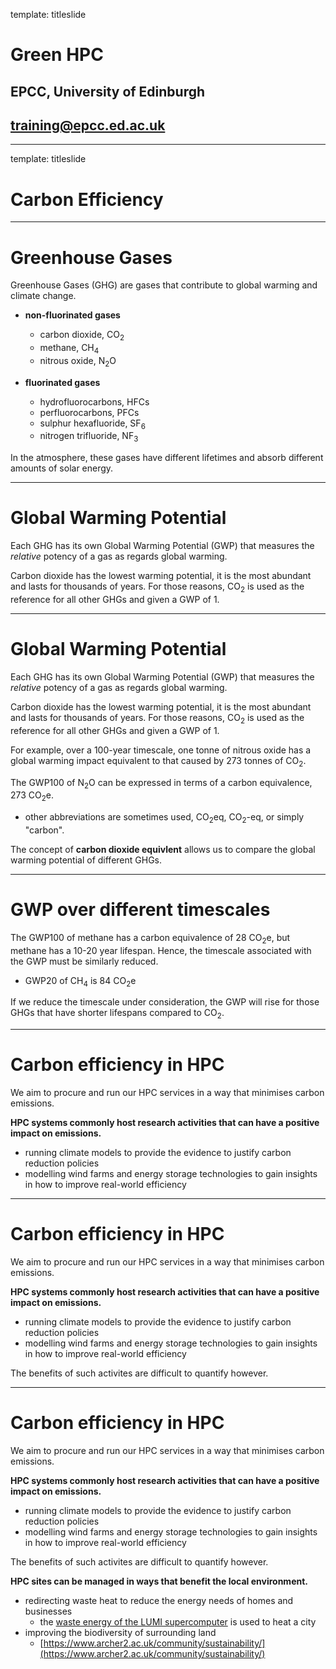 template: titleslide

# Green HPC
## EPCC, University of Edinburgh
## training@epcc.ed.ac.uk



---
template: titleslide
# Carbon Efficiency



---
# Greenhouse Gases

Greenhouse Gases (GHG) are gases that contribute to global warming and climate change.

- **non-fluorinated gases**
  - carbon dioxide, CO<sub>2</sub>
  - methane, CH<sub>4</sub>
  - nitrous oxide, N<sub>2</sub>O

- **fluorinated gases**
  - hydrofluorocarbons, HFCs
  - perfluorocarbons, PFCs
  - sulphur hexafluoride, SF<sub>6</sub>
  - nitrogen trifluoride, NF<sub>3</sub>

In the atmosphere, these gases have different lifetimes and absorb different amounts of solar energy.



---
# Global Warming Potential

Each GHG has its own Global Warming Potential (GWP) that measures the *relative* potency of a gas as regards global warming.

Carbon dioxide has the lowest warming potential, it is the most abundant and lasts for thousands of years.
For those reasons, CO<sub>2</sub> is used as the reference for all other GHGs and given a GWP of 1.


---
# Global Warming Potential

Each GHG has its own Global Warming Potential (GWP) that measures the *relative* potency of a gas as regards global warming.

Carbon dioxide has the lowest warming potential, it is the most abundant and lasts for thousands of years.
For those reasons, CO<sub>2</sub> is used as the reference for all other GHGs and given a GWP of 1.

For example, over a 100-year timescale, one tonne of nitrous oxide has a global warming impact equivalent to that
caused by 273 tonnes of CO<sub>2</sub>.

The GWP100 of N<sub>2</sub>O can be expressed in terms of a carbon equivalence, 273 CO<sub>2</sub>e.
  - other abbreviations are sometimes used, CO<sub>2</sub>eq, CO<sub>2</sub>-eq, or simply "carbon".

The concept of **carbon dioxide equivlent** allows us to compare the global warming potential of different GHGs.



---
# GWP over different timescales

The GWP100 of methane has a carbon equivalence of 28 CO<sub>2</sub>e, but methane has a 10-20 year lifespan.
Hence, the timescale associated with the GWP must be similarly reduced.
  - GWP20 of CH<sub>4</sub> is 84 CO<sub>2</sub>e

If we reduce the timescale under consideration, the GWP will rise for those GHGs that have shorter lifespans
compared to CO<sub>2</sub>.



---
# Carbon efficiency in HPC

We aim to procure and run our HPC services in a way that minimises carbon emissions.

**HPC systems commonly host research activities that can have a positive impact on emissions.**
  - running climate models to provide the evidence to justify carbon reduction policies
  - modelling wind farms and energy storage technologies to gain insights in how to improve real-world efficiency


---
# Carbon efficiency in HPC

We aim to procure and run our HPC services in a way that minimises carbon emissions.

**HPC systems commonly host research activities that can have a positive impact on emissions.**
  - running climate models to provide the evidence to justify carbon reduction policies
  - modelling wind farms and energy storage technologies to gain insights in how to improve real-world efficiency
   
The benefits of such activites are difficult to quantify however.


---
# Carbon efficiency in HPC

We aim to procure and run our HPC services in a way that minimises carbon emissions.

**HPC systems commonly host research activities that can have a positive impact on emissions.**
  - running climate models to provide the evidence to justify carbon reduction policies
  - modelling wind farms and energy storage technologies to gain insights in how to improve real-world efficiency
   
The benefits of such activites are difficult to quantify however.

**HPC sites can be managed in ways that benefit the local environment.**
  - redirecting waste heat to reduce the energy needs of homes and businesses
    - the [waste energy of the LUMI supercomputer](https://www.lumi-supercomputer.eu/the-waste-energy-of-lumi-supercomputer-produces-20-percent-of-the-district-heat-of-kajaani-csc-and-loiste-lampo-have-signed-an-agreement/) is used to heat a city
  - improving the biodiversity of surrounding land  
    - [https://www.archer2.ac.uk/community/sustainability/](https://www.archer2.ac.uk/community/sustainability/)